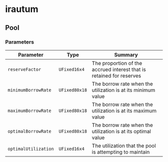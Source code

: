 # irautum

## Pool

### Parameters

| Parameter            | Type           | Summary                                                              |
|----------------------|----------------|----------------------------------------------------------------------|
| `reserveFactor`      | `UFixed16x4`   | The proportion of the accrued interest that is retained for reserves |
| `minimumBorrowRate`  | `UFixed80x18`  | The borrow rate when the utilization is at its minimum value         |
| `maximumBorrowRate`  | `UFixed80x18`  | The borrow rate when the utilization is at its maximum value         |
| `optimalBorrowRate`  | `UFixed80x18`  | The borrow rate when the utilization is at its optimal value         |
| `optimalUtilization` | `UFixed16x4`   | The utilization that the pool is attempting to maintain              |